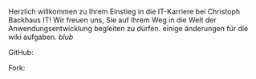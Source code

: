 Herzlich willkommen zu Ihrem Einstieg in die IT-Karriere bei Christoph Backhaus IT! Wir freuen uns, Sie auf Ihrem Weg in die Welt der Anwendungsentwicklung begleiten zu dürfen.
einige änderungen für die wiki aufgaben. *blub*

GitHub:

Fork:

[](images/GitHub_Fork_0.PNG)
